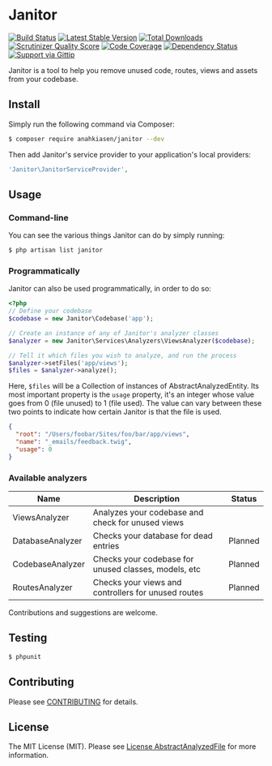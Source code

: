 # Janitor

[![Build Status](http://img.shields.io/travis/Anahkiasen/janitor.svg?style=flat)](https://travis-ci.org/Anahkiasen/janitor)
[![Latest Stable Version](http://img.shields.io/packagist/v/anahkiasen/janitor.svg?style=flat)](https://packagist.org/packages/anahkiasen/janitor)
[![Total Downloads](http://img.shields.io/packagist/dt/anahkiasen/janitor.svg?style=flat)](https://packagist.org/packages/anahkiasen/janitor)
[![Scrutinizer Quality Score](http://img.shields.io/scrutinizer/g/Anahkiasen/janitor.svg?style=flat)](https://scrutinizer-ci.com/g/Anahkiasen/janitor/)
[![Code Coverage](http://img.shields.io/scrutinizer/coverage/g/Anahkiasen/janitor.svg?style=flat)](https://scrutinizer-ci.com/g/Anahkiasen/janitor/)
[![Dependency Status](https://www.versioneye.com/user/projects/5480ddb78674a4feca00031a/badge.svg?style=flat)](https://www.versioneye.com/user/projects/5480ddb78674a4feca00031a)
[![Support via Gittip](http://img.shields.io/gittip/Anahkiasen.svg?style=flat)](https://www.gittip.com/Anahkiasen/)

Janitor is a tool to help you remove unused code, routes, views and assets from your codebase.

## Install

Simply run the following command via Composer:

```bash
$ composer require anahkiasen/janitor --dev
```

Then add Janitor's service provider to your application's local providers:

```php
'Janitor\JanitorServiceProvider',
```

## Usage

### Command-line

You can see the various things Janitor can do by simply running:

```bash
$ php artisan list janitor
```

### Programmatically

Janitor can also be used programmatically, in order to do so:

```php
<?php
// Define your codebase
$codebase = new Janitor\Codebase('app');

// Create an instance of any of Janitor's analyzer classes
$analyzer = new Janitor\Services\Analyzers\ViewsAnalyzer($codebase);

// Tell it which files you wish to analyze, and run the process
$analyzer->setFiles('app/views');
$files = $analyzer->analyze();
```

Here, `$files` will be a Collection of instances of AbstractAnalyzedEntity.
Its most important property is the `usage` property, it's an integer whose value goes from 0 (file unused) to 1 (file used). The value can vary between these two points to indicate how certain Janitor is that the file is used.

```json
{
  "root": "/Users/foobar/Sites/foo/bar/app/views",
  "name": "_emails/feedback.twig",
  "usage": 0
}
```

### Available analyzers

| Name             | Description                                          | Status  |
| ---              | ---                                                  | ---     |
| ViewsAnalyzer    | Analyzes your codebase and check for unused views    |         |
| DatabaseAnalyzer | Checks your database for dead entries                | Planned |
| CodebaseAnalyzer | Checks your codebase for unused classes, models, etc | Planned |
| RoutesAnalyzer   | Checks your views and controllers for unused routes  | Planned |

Contributions and suggestions are welcome.

## Testing

``` bash
$ phpunit
```

## Contributing

Please see [CONTRIBUTING](https://github.com/thephpleague/:package_name/blob/master/CONTRIBUTING.md) for details.

## License

The MIT License (MIT). Please see [License AbstractAnalyzedFile](LICENSE.md) for more information.
